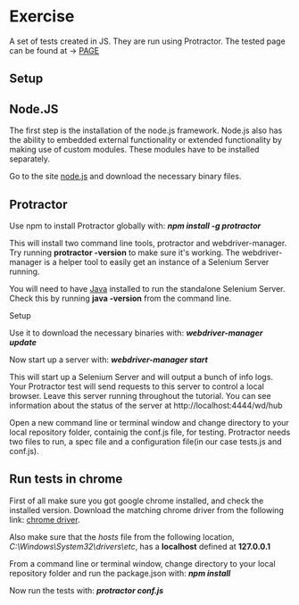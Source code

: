 # Exercise
A set of tests created in JS. They are run using Protractor. The tested page can be found at -> [PAGE]( https://www.testdevlab.com/)


## Setup
## Node.JS
The first step is the installation of the node.js framework. Node.js also has the ability to embedded external functionality or extended functionality by making use of custom modules. These modules have to be installed separately.

Go to the site [node.js](https://nodejs.org/en/download/) and download the necessary binary files.

## Protractor
Use npm to install Protractor globally with:
***npm install -g protractor***

This will install two command line tools, protractor and webdriver-manager. Try running **protractor -version** to make sure it's working.
The webdriver-manager is a helper tool to easily get an instance of a Selenium Server running.

You will need to have [Java](https://java.com/en/download/manual.jsp) installed to run the standalone Selenium Server. Check this by running **java -version** from the command line.

Setup 

Use it to download the necessary binaries with:
***webdriver-manager update***

Now start up a server with:
***webdriver-manager start***

This will start up a Selenium Server and will output a bunch of info logs. Your Protractor test will send requests to this server to control a local browser. Leave this server running throughout the tutorial. You can see information about the status of the server at http://localhost:4444/wd/hub

Open a new command line or terminal window and change directory to your local repository folder, containig the conf.js file, for testing.
Protractor needs two files to run, a spec file and a configuration file(in our case tests.js and conf.js).

## Run tests in chrome
First of all make sure you got google chrome installed, and check the installed version. Download the matching chrome driver from the following link: [chrome driver](https://chromedriver.chromium.org/downloads).

Also make sure that the *hosts* file from the following location, *C:\Windows\System32\drivers\etc*, has a **localhost** defined at **127.0.0.1**

From a command line or terminal window, change directory to your local repository folder and run the package.json with:
***npm install***

Now run the tests with:
***protractor conf.js***
